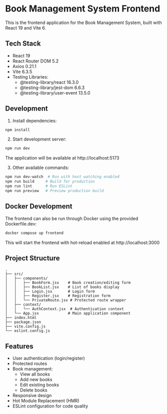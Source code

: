 # Book Management System Frontend

This is the frontend application for the Book Management System, built with React 19 and Vite 6.

## Tech Stack

- React 19
- React Router DOM 5.2
- Axios 0.21.1
- Vite 6.3.5
- Testing Libraries:
  - @testing-library/react 16.3.0
  - @testing-library/jest-dom 6.6.3
  - @testing-library/user-event 13.5.0

## Development

1. Install dependencies:
```bash
npm install
```

2. Start development server:
```bash
npm run dev
```
The application will be available at http://localhost:5173

3. Other available commands:
```bash
npm run dev-watch  # Run with host watching enabled
npm run build     # Build for production
npm run lint      # Run ESLint
npm run preview   # Preview production build
```

## Docker Development

The frontend can also be run through Docker using the provided Dockerfile.dev:

```bash
docker compose up frontend
```

This will start the frontend with hot-reload enabled at http://localhost:3000

## Project Structure

```
.
├── src/
│   ├── components/
│   │   ├── BookForm.jsx    # Book creation/editing form
│   │   ├── BookList.jsx    # List of books display
│   │   ├── Login.jsx       # Login form
│   │   ├── Register.jsx    # Registration form
│   │   └── PrivateRoute.jsx # Protected route wrapper
│   ├── context/
│   │   └── AuthContext.jsx  # Authentication context
│   └── App.jsx             # Main application component
├── index.html
├── package.json
├── vite.config.js
└── eslint.config.js
```

## Features

- User authentication (login/register)
- Protected routes
- Book management:
  - View all books
  - Add new books
  - Edit existing books
  - Delete books
- Responsive design
- Hot Module Replacement (HMR)
- ESLint configuration for code quality
